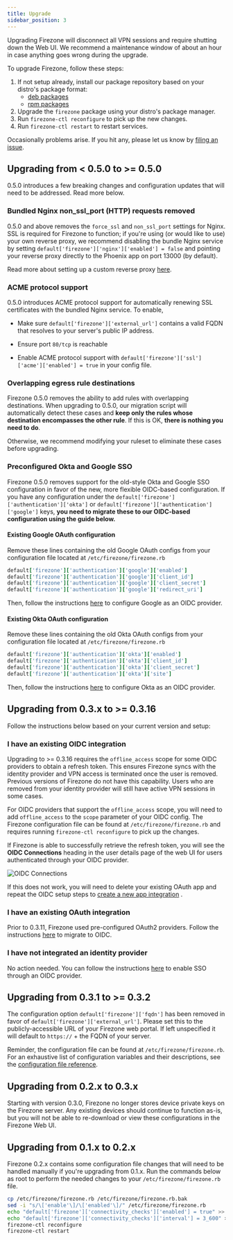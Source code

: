 ```yaml
---
title: Upgrade
sidebar_position: 3
---
```


Upgrading Firezone will disconnect all VPN sessions and require shutting
down the Web UI. We recommend a maintenance window of about an hour in case
anything goes wrong during the upgrade.

To upgrade Firezone, follow these steps:

1. If not setup already, install our package repository based on your distro's
    package format:
    - [deb packages](https://cloudsmith.io/~firezone/repos/firezone/setup/#formats-deb)
    - [rpm packages](https://cloudsmith.io/~firezone/repos/firezone/setup/#formats-rpm)
1. Upgrade the `firezone` package using your distro's package manager.
1. Run `firezone-ctl reconfigure` to pick up the new changes.
1. Run `firezone-ctl restart` to restart services.

Occasionally problems arise. If you hit any, please let us know by [filing an
issue](https://github.com/firezone/firezone/issues/new/choose).

## Upgrading from < 0.5.0 to >= 0.5.0

0.5.0 introduces a few breaking changes and configuration updates that will need
to be addressed. Read more below.

### Bundled Nginx non_ssl_port (HTTP) requests removed

0.5.0 and above removes the `force_ssl` and `non_ssl_port` settings for
Nginx. SSL is required for Firezone to function; if you're using (or would like
to use) your own reverse proxy, we recommend disabling the bundle Nginx service
by setting `default['firezone']['nginx']['enabled'] = false` and pointing your
reverse proxy directly to the Phoenix app on port 13000 (by default).

Read more about setting up a custom reverse proxy
[here](../deploy/reverse-proxies).

### ACME protocol support

0.5.0 introduces ACME protocol support for automatically renewing SSL
certificates with the bundled Nginx service. To enable,

- Make sure `default['firezone']['external_url']` contains a valid FQDN that
  resolves to your server's public IP address.

- Ensure port `80/tcp` is reachable

- Enable ACME protocol support with
  `default['firezone']['ssl']['acme']['enabled'] = true` in your config file.

### Overlapping egress rule destinations

Firezone 0.5.0 removes the ability to add rules with overlapping destinations.
When upgrading to 0.5.0, our migration script will automatically detect these
cases and **keep only the rules whose destination encompasses the other rule**.
If this is OK, **there is nothing you need to do**.

Otherwise, we recommend modifying your ruleset to eliminate these cases before
upgrading.

### Preconfigured Okta and Google SSO

Firezone 0.5.0 removes support for the old-style Okta and Google SSO
configuration in favor of the new, more flexible OIDC-based configuration.
If you have any configuration under the
`default['firezone']['authentication']['okta']` or
`default['firezone']['authentication']['google']` keys, **you need to migrate
these to our OIDC-based configuration using the guide below.**

#### Existing Google OAuth configuration

Remove these lines containing the old Google OAuth configs from your configuration
file located at `/etc/firezone/firezone.rb`

```rb
default['firezone']['authentication']['google']['enabled']
default['firezone']['authentication']['google']['client_id']
default['firezone']['authentication']['google']['client_secret']
default['firezone']['authentication']['google']['redirect_uri']
```

Then, follow the instructions [here](../authenticate/google) to configure Google
as an OIDC provider.

#### Existing Okta OAuth configuration

Remove these lines containing the old Okta OAuth configs from your configuration
file located at `/etc/firezone/firezone.rb`

```rb
default['firezone']['authentication']['okta']['enabled']
default['firezone']['authentication']['okta']['client_id']
default['firezone']['authentication']['okta']['client_secret']
default['firezone']['authentication']['okta']['site']
```

Then, follow the instructions [here](../authenticate/okta) to configure Okta as
an OIDC provider.

## Upgrading from 0.3.x to >= 0.3.16

Follow the instructions below based on your current version and setup:

### I have an existing OIDC integration

Upgrading to >= 0.3.16 requires the `offline_access` scope for some OIDC providers
to obtain a refresh token.
This ensures Firezone syncs with the identity provider and VPN access is terminated
once the user is removed. Previous versions of Firezone do not have this capability.
Users who are removed from your identity provider will still have active VPN sessions
in some cases.

For OIDC providers that support the `offline_access` scope, you will need to add
`offline_access` to the `scope` parameter of your OIDC config. The
Firezone configuration file can be found at `/etc/firezone/firezone.rb` and requires
running `firezone-ctl reconfigure` to pick up the changes.

If Firezone is able to successfully retrieve the refresh token, you will see
the **OIDC Connections** heading in the user details page of the web UI for
users authenticated through your OIDC provider.

![OIDC Connections](https://user-images.githubusercontent.com/52545545/173169922-b0e5f2f1-74d5-4313-b839-6a001041c07e.png)

If this does not work, you will need to delete your existing OAuth app
and repeat the OIDC setup steps to
[create a new app integration](../authenticate/) .

### I have an existing OAuth integration

Prior to 0.3.11, Firezone used pre-configured OAuth2 providers. Follow the
instructions [here](../authenticate/) to migrate
to OIDC.

### I have not integrated an identity provider

No action needed. You can follow the instructions
[here](../authenticate/)
to enable SSO through an OIDC provider.

## Upgrading from 0.3.1 to >= 0.3.2

The configuration option `default['firezone']['fqdn']` has been removed in favor
of `default['firezone']['external_url']`. Please set this to the
publicly-accessible URL of your Firezone web portal. If left unspecified it will
default to `https://` + the FQDN of your server.

Reminder, the configuration file can be found at `/etc/firezone/firezone.rb`.
For an exhaustive list of configuration variables and their descriptions, see the
[configuration file reference](../reference/configuration-file).

## Upgrading from 0.2.x to 0.3.x

Starting with version 0.3.0, Firezone no longer stores device private
keys on the Firezone server. Any existing devices should continue to function
as-is, but you will not be able to re-download or view these configurations in
the Firezone Web UI.

## Upgrading from 0.1.x to 0.2.x

Firezone 0.2.x contains some configuration file changes that will need to be
handled manually if you're upgrading from 0.1.x. Run the commands below as root
to perform the needed changes to your `/etc/firezone/firezone.rb` file.

```bash
cp /etc/firezone/firezone.rb /etc/firezone/firezone.rb.bak
sed -i "s/\['enable'\]/\['enabled'\]/" /etc/firezone/firezone.rb
echo "default['firezone']['connectivity_checks']['enabled'] = true" >> /etc/firezone/firezone.rb
echo "default['firezone']['connectivity_checks']['interval'] = 3_600" >> /etc/firezone/firezone.rb
firezone-ctl reconfigure
firezone-ctl restart
```
